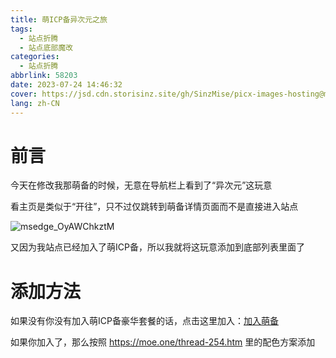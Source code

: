 ```yaml
---
title: 萌ICP备异次元之旅
tags:
  - 站点折腾
  - 站点底部魔改
categories:
  - 站点折腾
abbrlink: 58203
date: 2023-07-24 14:46:32
cover: https://jsd.cdn.storisinz.site/gh/SinzMise/picx-images-hosting@master/20240118/msedge_3aLdvwLt31.2bmcuelg2vms.webp
lang: zh-CN
---
```

# 前言
今天在修改我那萌备的时候，无意在导航栏上看到了“异次元”这玩意

看主页是类似于“开往”，只不过仅跳转到萌备详情页面而不是直接进入站点

![msedge_OyAWChkztM](https://jsd.cdn.storisinz.site/gh/SinzMise/picx-images-hosting@master/20230724/msedge_OyAWChkztM.5m8n4321oak0.webp)

又因为我站点已经加入了萌ICP备，所以我就将这玩意添加到底部列表里面了

# 添加方法
如果没有你没有加入萌ICP备豪华套餐的话，点击这里加入：[加入萌备](https://icp.gov.moe/join.php)

如果你加入了，那么按照 https://moe.one/thread-254.htm 里的配色方案添加